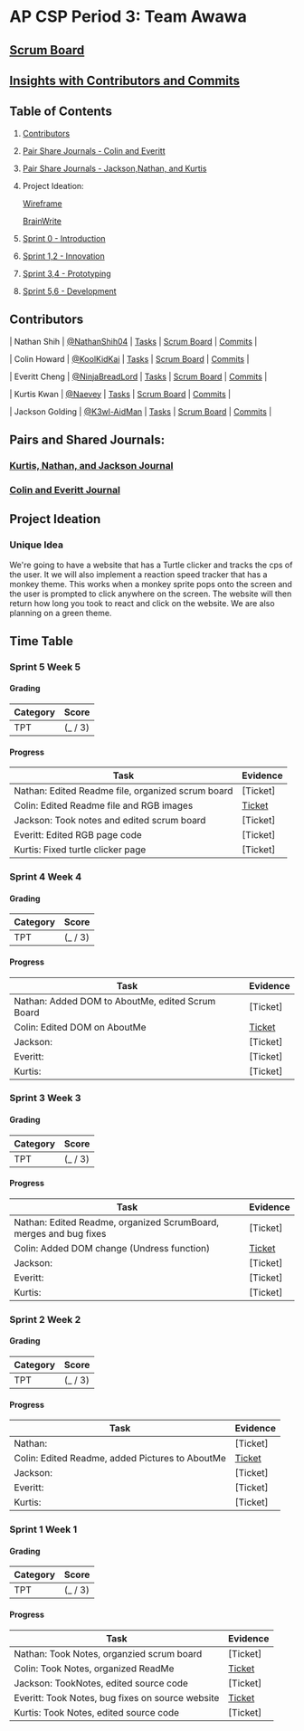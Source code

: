 # AP CSP Period 3: Team Awawa
## [Scrum Board](https://github.com/NathanShih04/GamerGroupRepository/projects/1)
## [Insights with Contributors and Commits](https://github.com/NathanShih04/GamerGroupRepository/graphs/contributors)
## Table of Contents
1. [Contributors](https://github.com/NathanShih04/GamerGroupRepository/graphs/contributors)
2. [Pair Share Journals - Colin and Everitt](https://docs.google.com/document/d/1Rr8JoBTGQw8G8-LmMO8OdL1zfk7UA8VAcu_HHLMCKZo/edit?usp=sharing)
3. [Pair Share Journals - Jackson,Nathan, and Kurtis](https://docs.google.com/document/d/12EApVGAT4plnJyENvVqkH8lRo8ONJ57qtWgcuG4pe5E/edit#)
4. Project Ideation:

      [Wireframe](https://docs.google.com/drawings/d/1mLX47ycMErdh59YrlnN0HBTh9hMyTQiEKBE57kt6F_Y/edit)
      
      [BrainWrite](https://docs.google.com/document/d/1tz7A3Lp6vaa3a2ihFki3gpXrv0AbuLO8AQ0fRD_HylU/edit?usp=sharing)
5. [Sprint 0 - Introduction](https://www.loom.com/share/18e1d69820c94d1c984c99982b04e734)
6. [Sprint 1,2 - Innovation](https://www.loom.com/share/18e1d69820c94d1c984c99982b04e734)
7. [Sprint 3,4 - Prototyping](https://www.loom.com/share/18e1d69820c94d1c984c99982b04e734)
8. [Sprint 5,6 - Development](https://www.loom.com/share/18e1d69820c94d1c984c99982b04e734)

## Contributors

| Nathan Shih | [@NathanShih04](https://github.com/NathanShih04) | [Tasks](https://github.com/NathanShih04/GamerGroupRepository/issues/assigned/NathanShih04) | [Scrum Board](https://github.com/NathanShih04/GamerGroupRepository/projects/1) | [Commits](https://github.com/NathanShih04/GamerGroupRepository/commits?author=NathanShih04) |

| Colin Howard | [@KoolKidKai](https://github.com/KoolKidKai) | [Tasks](https://github.com/NathanShih04/GamerGroupRepository/issues/assigned/KoolKidKai) | [Scrum Board](https://github.com/NathanShih04/GamerGroupRepository/projects/1) | [Commits](https://github.com/NathanShih04/GamerGroupRepository/commits?author=KoolKidKai) | 

| Everitt Cheng | [@NinjaBreadLord](https://github.com/NinjaBreadLord/) | [Tasks](https://github.com/NathanShih04/GamerGroupRepository/issues/assigned/NinjaBreadLord) | [Scrum Board](https://github.com/NathanShih04/GamerGroupRepository/projects/1) | [Commits](https://github.com/NathanShih04/GamerGroupRepository/commits?author=NinjaBreadLord) |

| Kurtis Kwan | [@Naevey](https://github.com/Naevey/) | [Tasks](https://github.com/NathanShih04/GamerGroupRepository/issues/assigned/Naevey) | [Scrum Board](https://github.com/NathanShih04/GamerGroupRepository/projects/1) | [Commits](https://github.com/NathanShih04/GamerGroupRepository/commits?author=Naevey) |

| Jackson Golding | [@K3wl-AidMan](https://github.com/K3wl-AidMan/) | [Tasks](https://github.com/NathanShih04/GamerGroupRepository/issues/assigned/K3wl-AidMan) | [Scrum Board](https://github.com/NathanShih04/GamerGroupRepository/projects/1) | [Commits](https://github.com/NathanShih04/GamerGroupRepository/commits?author=K3wl-AidMan) |

## Pairs and Shared Journals: 
### [Kurtis, Nathan, and Jackson Journal](https://docs.google.com/document/d/1pQnAcAqgome6MvBoRHEPl9Of3VakcVU7TxHEOudmDuM/edit)
### [Colin and Everitt Journal](https://docs.google.com/document/d/11-R-QNkYjmFrZjZqNOyDZi-k5s93mOe0XmhKV2xy-h4/edit#)

## Project Ideation
### Unique Idea
We're going to have a website that has a Turtle clicker and tracks the cps of the user. It we will also implement a reaction speed tracker that has a monkey theme. This works when a monkey sprite pops onto the screen and the user is prompted to click anywhere on the screen. The website will then return how long you took to react and click on the website. We are also planning on a green theme.

## Time Table 
### Sprint 5 Week 5   
#### Grading
| **Category** | **Score** |
| ------------- | ------------- |
| TPT | (_ / 3)  |

#### Progress
| **Task** | **Evidence** |
| ------------- | ------------- |
| Nathan: Edited Readme file, organized scrum board | [Ticket]  |
| Colin: Edited Readme file and RGB images | [Ticket](https://github.com/NathanShih04/GamerGroupRepository/commit/f5ba8dba2e61636dc226e580b25b9cd0c59820db)  |
| Jackson: Took notes and edited scrum board | [Ticket]  |
| Everitt: Edited RGB page code | [Ticket]  |
| Kurtis: Fixed turtle clicker page | [Ticket]  |

### Sprint 4 Week 4   
#### Grading
| **Category** | **Score** |
| ------------- | ------------- |
| TPT | (_ / 3)  |

#### Progress
| **Task** | **Evidence** |
| ------------- | ------------- |
| Nathan: Added DOM to AboutMe, edited Scrum Board | [Ticket]  |
| Colin: Edited DOM on AboutMe | [Ticket](https://github.com/NathanShih04/GamerGroupRepository/commit/3d0761aa9ab60855c9cc978e83a942fc7f6bc986) |
| Jackson:  | [Ticket]  |
| Everitt:  | [Ticket]  |
| Kurtis: | [Ticket]  |

### Sprint 3 Week 3   
#### Grading
| **Category** | **Score** |
| ------------- | ------------- |
| TPT | (_ / 3)  |

#### Progress
| **Task** | **Evidence** |
| ------------- | ------------- |
| Nathan: Edited Readme, organized ScrumBoard, merges and bug fixes | [Ticket]  |
| Colin: Added DOM change (Undress function) | [Ticket](https://github.com/NathanShih04/GamerGroupRepository/commit/5818ef94f8fb2ee099e05ca0fe4137dac5dd45bf)  |
| Jackson:  | [Ticket]  |
| Everitt:  | [Ticket]  |
| Kurtis: | [Ticket]  |

### Sprint 2 Week 2   
#### Grading
| **Category** | **Score** |
| ------------- | ------------- |
| TPT | (_ / 3)  |

#### Progress
| **Task** | **Evidence** |
| ------------- | ------------- |
| Nathan: | [Ticket]  |
| Colin: Edited Readme, added Pictures to AboutMe | [Ticket](https://github.com/NathanShih04/GamerGroupRepository/commit/e68f8852ca1b10f9d6aeb7d3c1010ed1e4921c45)  |
| Jackson:  | [Ticket]  |
| Everitt:  | [Ticket]  |
| Kurtis: | [Ticket]  |

### Sprint 1 Week 1   
#### Grading
| **Category** | **Score** |
| ------------- | ------------- |
| TPT | (_ / 3)  |

#### Progress
| **Task** | **Evidence** |
| ------------- | ------------- |
| Nathan: Took Notes, organzied scrum board| [Ticket]  |
| Colin: Took Notes, organized ReadMe| [Ticket](https://docs.google.com/document/d/1Rr8JoBTGQw8G8-LmMO8OdL1zfk7UA8VAcu_HHLMCKZo/edit?usp=sharing)  |
| Jackson: TookNotes, edited source code | [Ticket]  |
| Everitt: Took Notes, bug fixes on source website | [Ticket](https://docs.google.com/document/d/1Rr8JoBTGQw8G8-LmMO8OdL1zfk7UA8VAcu_HHLMCKZo/edit?usp=sharing)  |
| Kurtis: Took Notes, edited source code | [Ticket]  |
